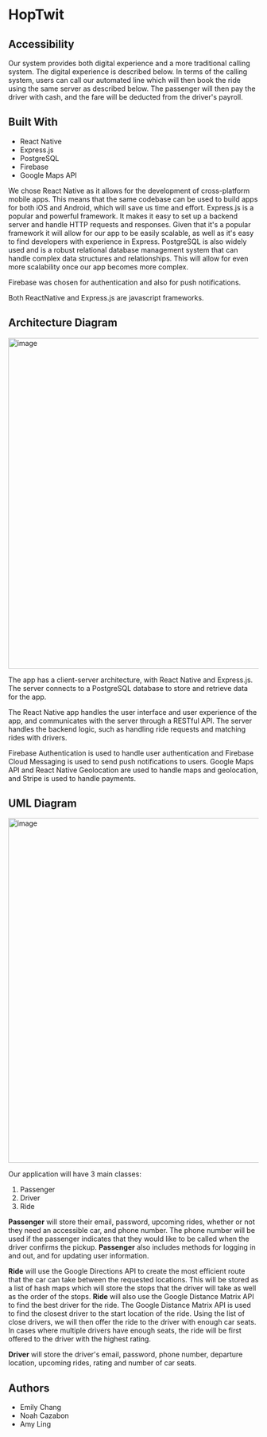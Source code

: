 # HopTwit

## Accessibility
Our system provides both digital experience and a more traditional calling system. The digital experience is described below. In terms of the calling system, users can call our automated line which will then book the ride using the same server as described below. The passenger will then pay the driver with cash, and the fare will be deducted from the driver's payroll. 

## Built With
- React Native
- Express.js
- PostgreSQL
- Firebase
- Google Maps API

We chose React Native as it allows for the development of cross-platform mobile apps. This means that the same codebase can be used to build apps for both iOS and Android, which will save us time and effort. Express.js is a popular and powerful framework. It makes it easy to set up a backend server and handle HTTP requests and responses. Given that it's a popular framework it will allow for our app to be easily scalable, as well as it's easy to find developers with experience in Express. PostgreSQL is also widely used and is a robust relational database management system that can handle complex data structures and relationships. This will allow for even more scalability once our app becomes more complex. 

Firebase was chosen for authentication and also for push notifications. 

Both ReactNative and Express.js are javascript frameworks. 

## Architecture Diagram
<img width="664" alt="image" src="https://user-images.githubusercontent.com/59515786/212243868-d0730db6-1362-4daa-8544-4481ddaafdf0.png">

The app has a client-server architecture, with React Native and Express.js. The server connects to a PostgreSQL database to store and retrieve data for the app.

The React Native app handles the user interface and user experience of the app, and communicates with the server through a RESTful API. The server handles the backend logic, such as handling ride requests and matching rides with drivers.

Firebase Authentication is used to handle user authentication and Firebase Cloud Messaging is used to send push notifications to users. Google Maps API and React Native Geolocation are used to handle maps and geolocation, and Stripe is used to handle payments.

## UML Diagram
<img width="692" alt="image" src="https://user-images.githubusercontent.com/59515786/212243997-b7eb5c89-73d5-47b2-85f0-4b0a68a3577c.png">

Our application will have 3 main classes:
1. Passenger
2. Driver
3. Ride

**Passenger** will store their email, password, upcoming rides, whether or not they need an accessible car, and phone number. The phone number will be used if the passenger indicates that they would like to be called when the driver confirms the pickup. **Passenger** also includes methods for logging in and out, and for updating user information.

**Ride** will use the Google Directions API to create the most efficient route that the car can take between the requested locations. This will be stored as a list of hash maps which will store the stops that the driver will take as well as the order of the stops. **Ride** will also use the Google Distance Matrix API to find the best driver for the ride. The Google Distance Matrix API is used to find the closest driver to the start location of the ride. Using the list of close drivers, we will then offer the ride to the driver with enough car seats. In cases where multiple drivers have enough seats, the ride will be first offered to the driver with the highest rating.

**Driver** will store the driver's email, password, phone number, departure location, upcoming rides, rating and number of car seats.


## Authors

- Emily Chang
- Noah Cazabon
- Amy Ling

